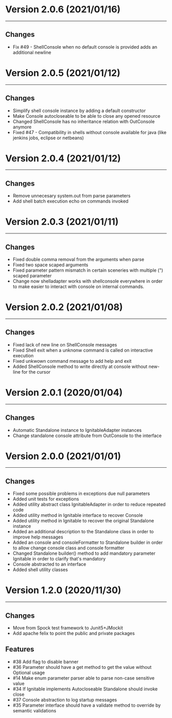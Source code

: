 # Version 2.0.6 (2021/01/16)
---

## Changes
* Fix #49 - ShellConsole when no default console is provided adds an additional newline 


# Version 2.0.5 (2021/01/12)
---

## Changes
* Simplify shell console instance by adding a default constructor
* Make Console autocloseable to be able to close any opened resource
* Changed ShellConsole has no inheritance relation with OutConsole anymore
* Fixed #47 - Compatibility in shells without console available for java (like jenkins jobs, eclipse or netbeans)


# Version 2.0.4 (2021/01/12)
---

## Changes
* Remove unnecesary system.out from parse parameters
* Add shell batch execution echo on commands invoked


# Version 2.0.3 (2021/01/11)
---

## Changes
* Fixed double comma removal from the arguments when parse
* Fixed two space scaped arguments
* Fixed parameter pattern mismatch in certain sceneries with multiple (") scaped parameter
* Change now shelladapter works with shellconsole everywhere in order to make easier to interact with console on internal commands.


# Version 2.0.2 (2021/01/08)
---

## Changes
* Fixed lack of new line on ShellConsole messages
* Fixed Shell exit when a unknonw command is called on interactive execution
* Fixed unkwown command message to add help and exit
* Added ShellConsole method to write directly at console without new-line for the cursor


# Version 2.0.1 (2020/01/04)
---

## Changes
* Automatic Standalone instance to IgnitableAdapter instances
* Change standalone console attribute from OutConsole to the interface


# Version 2.0.0 (2021/01/01)
---

## Changes
* Fixed some possible problems in exceptions due null parameters
* Added unit tests for exceptions
* Added utility abstract class IgnitableAdapter in order to reduce repeated code
* Added utility method in Ignitable interface to recover Console
* Added utility method in Ignitable to recover the original Standalone instance
* Added an additional description to the Standalone class in order to improve help messages
* Added an console and consoleFormatter to Standalone builder in order to allow change console class and console formatter
* Changed Standalone builder() method to add mandatory parameter Ignitable in order to clarify that's mandatory
* Console abstracted to an interface
* Added shell utility classes


# Version 1.2.0 (2020/11/30)
---

## Changes
* Move from Spock test framework to Junit5+JMockit
* Add apache felix to point the public and private packages

## Features
* #38 Add flag to disable banner
* #36 Parameter should have a get method to get the value without Optional usage
* #14 Make enum parameter parser able to parse non-case sensitive value 
* #34 If Ignitable implements Autocloseable Standalone should invoke close 
* #37 Console abstraction to log startup messages 
* #35 Parameter interface should have a validate method to override by semantic validations 
